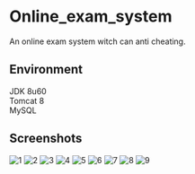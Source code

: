 # Online_exam_system
An online exam system witch can anti cheating.
## Environment
JDK 8u60  
Tomcat 8  
MySQL  
## Screenshots
![1](http://7xqs4g.com1.z0.glb.clouddn.com/images/exam/1.png)
![2](http://7xqs4g.com1.z0.glb.clouddn.com/images/exam/2.png)
![3](http://7xqs4g.com1.z0.glb.clouddn.com/images/exam/3.png)
![4](http://7xqs4g.com1.z0.glb.clouddn.com/images/exam/4.png)
![5](http://7xqs4g.com1.z0.glb.clouddn.com/images/exam/5.png)
![6](http://7xqs4g.com1.z0.glb.clouddn.com/images/exam/6.png)
![7](http://7xqs4g.com1.z0.glb.clouddn.com/images/exam/7.png)
![8](http://7xqs4g.com1.z0.glb.clouddn.com/images/exam/8.png)
![9](http://7xqs4g.com1.z0.glb.clouddn.com/images/exam/9.png)
